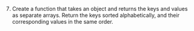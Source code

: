7. Create a function that takes an object and returns the keys and
   values as separate arrays. Return the keys sorted alphabetically,
   and their corresponding values in the same order.
